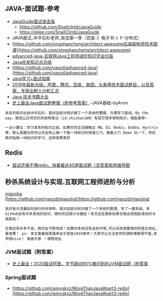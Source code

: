 ## JAVA-面试题-参考
>
- [JavaGuide面试突击版](https://github.com/Snailclimb/JavaGuide)
    - https://github.com/Snailclimb/JavaGuide
    - https://gitee.com/SnailClimb/JavaGuide
- JAVA面试_中华石杉老师_突击第一季（百度-》电子书-》F-分布式）
- [https://github.com/xingshaocheng/architect-awesome后端架构师技术图谱](https://github.com/xingshaocheng/architect-awesome)
- [advanced-java-互联网Java工程师进阶知识完全扫盲](https://github.com/doocs/advanced-java)<br>
- [Java并发知识点总结](https://github.com/CL0610/Java-concurrency)<br>
- [https://github.com/yaozd/advanced-java](https://github.com/yaozd/advanced-java)
- [Java学习+面试指南](https://github.com/Snailclimb/JavaGuide)
- [2019年最新总结，阿里，腾讯，百度，美团，头条等技术面试题目，以及答案，专家出题人分析汇总](https://github.com/0voice/interview_internal_reference)
- [Java 技术书籍大全](https://github.com/sorenduan/awesome-java-books)
- [史上最全Java面试题整理（附参考答案）](https://blog.csdn.net/qq_41701956/article/details/88572728)-JAVA基础-byArvin
```
本系列知识出自中华石杉，我对这部分知识做了一个系统的整理，方便学习查阅。By the way，微信公众号石杉的架构笔记（id:shishan100）有其它很多架构知识，墙裂推荐~

一点小建议：学习本系列知识之前，如果你完全没接触过 MQ、ES、Redis、Dubbo、Hystrix 等，那么我建议你可以先在网上搜一下每一块知识的快速入门，跟着入门 Demo 玩一下，然后再开始每一块知识的学习，这样效果更好
```
## Redis
- [面试还搞不懂redis，快看看这40道面试题（含答案和思维导图](https://blog.csdn.net/weixin_45932995/article/details/103321053)
## 秒杀系统设计与实现.互联网工程师进阶与分析
>
[miaosha](https://github.com/qiurunze123/miaosha)<br>
[https://github.com/yaozd/miaosha](https://github.com/yaozd/miaosha)
```
高并发大流量如何进行秒杀架构，我对这部分知识做了一个系统的整理，写了一套系统。本GitHub还有许多其他的知识，随时欢迎探讨与骚扰！本文还在更新如果文章出现瑕疵请及时与我联系！

文章还有许多不足，我仍在不断改进！如果你本地没有这些环境,可以先找我要我的阿里云地址,看效果！ ps: 本文章基础思路来自于若鱼1919老师！大家可以关注老师的课和博客很不错,老师很nice！ 谢谢大家 ！课程地址
```

### JVM面试题（附答案）
- [史上最全！2020面试阿里，字节跳动90%被问到的JVM面试题（附答案](https://www.jianshu.com/p/49e76079243d)

### Spring面试题
- [https://github.com/wmyskxz/MoreThanJava#part3-redis](https://github.com/wmyskxz/MoreThanJava#part3-redis)